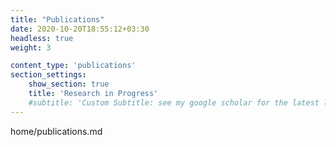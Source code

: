 ```yaml
---
title: "Publications"
date: 2020-10-20T18:55:12+03:30
headless: true
weight: 3

content_type: 'publications'
section_settings:
    show_section: true
    title: 'Research in Progress'
    #subtitle: 'Custom Subtitle: see my google scholar for the latest list'    
---
```


home/publications.md
